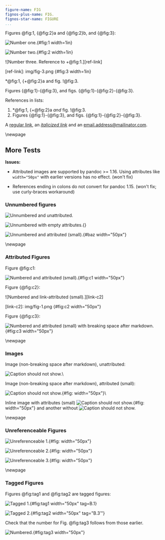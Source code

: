 ```yaml
---
figure-name: FIG
fignos-plus-name: FIG.
fignos-star-name: FIGURE
...
```


Figures @fig:1, {@fig:2}a and {@fig:2}b, and {@fig:3}: 

![Number one.](img/fig-1.png){#fig:1 width=1in}

![Number two.](img/fig-2.png){#fig:2 width=1in}

![Number three. Reference to +@fig:1.][ref-link]

[ref-link]: img/fig-3.png {#fig:3 width=1in}

*@fig:1, {+@fig:2}a and fig. !@fig:3.

Figures {@fig:1}-{@fig:3}, and figs. {@fig:1}-{@fig:2}-{@fig:3}.

References in lists:

 1. \*@fig:1, {+@fig:2}a *and* fig. !@fig:3.
 2. Figures {@fig:1}-{@fig:3}, and figs. 
    {@fig:1}-{@fig:2}-{@fig:3}.

A [regular link](http://example.com/), an [*italicized link*](http://example.com/) and an email.address@mailinator.com.



\newpage

More Tests
----------

**Issues:**

  * Attributed images are supported by pandoc >= 1.16.  Using
    attributes like `width="50px"` with earlier versions has 
    no effect. (won't fix)

  * References ending in colons do not convert for pandoc 1.15.
    (won't fix; use curly-braces workaround)


### Unnumbered figures ###

![Unnumbered and unattributed.](img/fig-1.png)

![Unnumbered with empty attributes.](img/fig-1.png){}

![Unnumbered and attributed (small).](img/fig-1.png){#baz width="50px"}


\newpage

### Attributed Figures ###

Figure @fig:c1:

![Numbered and attributed (small).](img/fig-1.png){#fig:c1 width="50px"}

Figure {@fig:c2}:

![Numbered and link-attributed (small).][link-c2]

[link-c2]: img/fig-1.png {#fig:c2 width="50px"}

Figure {@fig:c3}:

![Numbered and attributed (small) with breaking space after markdown.](img/fig-1.png){#fig:c3 width="50px"} 


\newpage

### Images ###

Image (non-breaking space after markdown), unattributed:

![Caption should not show.](img/fig-1.png)\ 

Image (non-breaking space after markdown), attributed (small):

![Caption should not show.](img/fig-1.png){#fig: width="50px"}\ 

Inline image with attributes (small)
![Caption should not show.](img/fig-1.png){#fig: width="50px"}
and another without
![Caption should not show.](img/fig-1.png)


\newpage 

### Unreferenceable Figures ###

![Unreferenceable 1.](img/fig-1.png){#fig: width="50px"}

![Unreferenceable 2.](img/fig-1.png){#fig: width="50px"}

![Unreferenceable 3.](img/fig-1.png){#fig: width="50px"}


\newpage

### Tagged Figures ###

Figures @fig:tag1 and @fig:tag2 are tagged figures:

![Tagged 1.](img/fig-1.png){#fig:tag1 width="50px" tag=B.1}

![Tagged 2.](img/fig-1.png){#fig:tag2 width="50px" tag="$\text{B.3}'$"}

Check that the number for Fig. @fig:tag3 follows from those earlier.

![Numbered.](img/fig-1.png){#fig:tag3 width="50px"}


